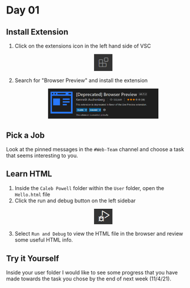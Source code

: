 # Day 01
## Install Extension
1. Click on the extensions icon in the left hand side of VSC
    <p align="center">
        <img src="images/im1.png" alt="drawing" width="50"/>
    </p>
2. Search for "Browser Preview" and install the extension 
    <p align="center">
        <img src="images/im2.png" alt="drawing" width="300"/>
    </p>
## Pick a Job
Look at the pinned messages in the `#Web-Team` channel and choose a task that seems interesting to you.
## Learn HTML
1. Inside the `Caleb Powell` folder within the `User` folder, open the `Hello.html` file
2. Click the run and debug button on the left sidebar 
    <p align="center">
        <img src="images/im3.png" alt="drawing" width="50"/>
    </p>
3. Select `Run and Debug` to view the HTML file in the browser and review some useful HTML info.

## Try it Yourself
Inside your user folder I would like to see some progress that you have made towards the task you chose by the end of next week (11/4/21).